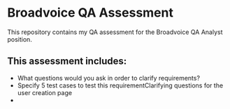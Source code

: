 # Broadvoice QA Assessment  

This repository contains my QA assessment for the Broadvoice QA Analyst position.  

## This assessment includes:  
- What questions would you ask in order to clarify requirements?
- Specify 5 test cases to test this requirementClarifying questions for the user creation page
- 
